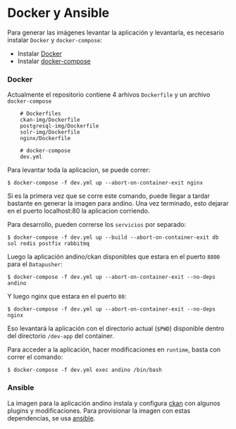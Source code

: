 # Docker y Ansible

Para generar las imágenes levantar la aplicación y levantarla, es necesario instalar `Docker` y `docker-compose`:

* Instalar [Docker](https://docs.docker.com/engine/installation/linux/ubuntu/)
* Instalar [docker-compose](https://docs.docker.com/compose/install/)

### Docker
Actualmente el repositorio contiene 4 arhivos `Dockerfile` y un archivo `docker-compose`

```
    # Dockerfiles
    ckan-img/Dockerfile
    postgresql-img/Dockerfile
    solr-img/Dockerfile
    nginx/Dockerfile

    # docker-compose
    dev.yml
```

Para levantar toda la aplicacion, se puede correr:

    $ docker-compose -f dev.yml up --abort-on-container-exit nginx
    
Si es la primera vez que se corre este comando, puede llegar a tardar bastante en generar la imagen para andino.
Una vez terminado, esto dejarar en el puerto localhost:80 la aplicacion corriendo.


Para desarrollo, pueden correrse los `servicios` por separado:

    $ docker-compose -f dev.yml up --build --abort-on-container-exit db sol redis postfix rabbitmq

Luego la aplicación andino/ckan disponibles que estara en el puerto `8800` para el `Datapusher`:
    
    $ docker-compose -f dev.yml up --abort-on-container-exit --no-deps andino

Y luego nginx que estara en el puerto `80`:
    
    $ docker-compose -f dev.yml up --abort-on-container-exit --no-deps nginx

Eso levantará la aplicación con el directorio actual (`$PWD`) disponible dentro del directorio `/dev-app` del container.

Para acceder a la aplicación, hacer modificaciones en `runtime`, basta con correr el comando:

    $ docker-compose -f dev.yml exec andino /bin/bash


### Ansible

La imagen para la aplicación andino instala y configura [ckan](https://ckan.org/) con algunos plugins y modificaciones.
Para provisionar la imagen con estas dependencias, se usa [ansible](https://www.ansible.com/).

